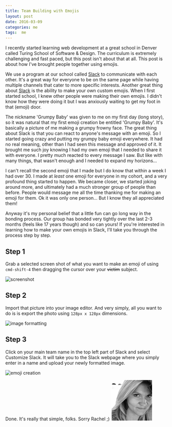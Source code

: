 ```yaml
---
title: Team Building with Emojis
layout: post
date: 2016-03-09
categories: me
tags:  me
---
```


I recently started learning web development at a great school in Denver called Turing School of Software & Design. The curriculum is extremely challenging and fast paced, but this post isn't about that at all. This post is about how I've brought people together using emojis.

We use a program at our school called [Slack](https://slack.com/) to communicate with each other. It's a great way for everyone to be on the same page while having multiple channels that cater to more specific interests. Another great thing about [Slack](https://slack.com/) is the ability to make your own custom emojis. When I first started school, I knew other people were making their own emojis. I didn't know how they were doing it but I was anxiously waiting to get my foot in that (emoji) door.

The nickname 'Grumpy Baby' was given to me on my first day (long story), so it was natural that my first emoji creation be entitled 'Grumpy Baby'. It's basically a picture of me making a grumpy frowny face. The great thing about Slack is that you can react to anyone's message with an emoji. So I started going crazy and putting my grumpy baby emoji everywhere. It had no real meaning, other than I had seen this message and approved of it. It brought me such joy knowing I had my own emoji that I needed to share it with everyone. I pretty much reacted to every message I saw. But like with many things, that wasn't enough and I needed to expand my horizons...

I can't recall the second emoji that I made but I do know that within a week I had over 30. I made at *least* one emoji for everyone in my cohort, and a very profound thing started to happen. We became closer, we started joking around more, and ultimately had a much stronger group of people than before. People would message me all the time thanking me for making an emoji for them. Ok it was only one person... But I know they all appreciated them!

Anyway it's my personal belief that a little fun can go long way in the bonding process. Our group has bonded very tightly over the last 2-3 months (feels like 17 years though) and so can yours! If you're interested in learning how to make your own emojis in Slack, I'll take you through the process step by step.

## Step 1

Grab a selected screen shot of what you want to make an emoji of using `cmd-shift-4` then dragging the cursor over your <s>victim</s> subject.

![screenshot](http://i.giphy.com/3ornkdzg1JfZZEAd1e.gif)

## Step 2

Import that picture into your image editor. And very simply, all you want to do is is export the photo using `128px x 128px` dimensions.

![image formatting](http://i.giphy.com/3ornjKZ0XUIMYHxoHe.gif)

## Step 3

Click on your main team name in the top left part of Slack and select Customize Slack. It will take you to the Slack webpage where you simply enter in a name and upload your newly formatted image.

![emoji creation](http://i.giphy.com/l2JJofWKKWaJDHCms.gif)

Done. It's really that simple, folks. Sorry Rachel ;) ![rachel](/media/images/rachel.jpg)
